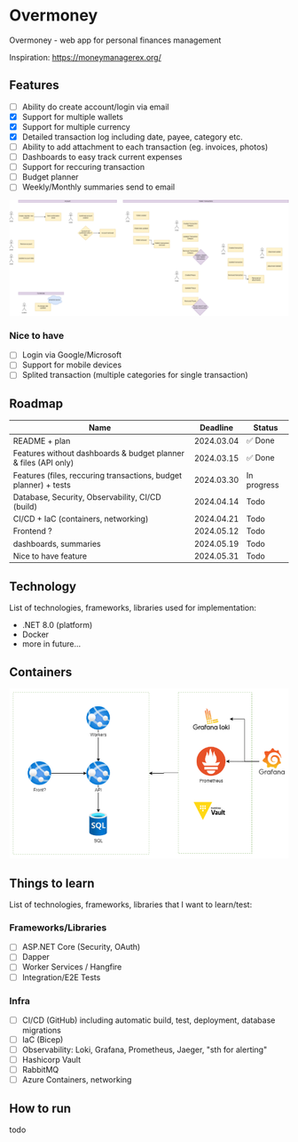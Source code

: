 # Overmoney

Overmoney - web app for personal finances management

Inspiration: https://moneymanagerex.org/

## Features

- [ ] Ability do create account/login via email
- [x] Support for multiple wallets
- [x] Support for multiple currency
- [x] Detailed transaction log including date, payee, category etc.
- [ ] Ability to add attachment to each transaction (eg. invoices, photos)
- [ ] Dashboards to easy track current expenses
- [ ] Support for reccuring transaction
- [ ] Budget planner
- [ ] Weekly/Monthly summaries send to email

![features](docs/features.drawio.png)

### Nice to have

- [ ] Login via Google/Microsoft
- [ ] Support for mobile devices
- [ ] Splited transaction (multiple categories for single transaction)

## Roadmap

| Name                                                             | Deadline   | Status      |
| ---------------------------------------------------------------- | ---------- | ----------- |
| README + plan                                                    | 2024.03.04 | ✅ Done     |
| Features without dashboards & budget planner & files (API only)  | 2024.03.15 | ✅ Done     |
| Features (files, reccuring transactions, budget planner) + tests | 2024.03.30 | In progress |
| Database, Security, Observability, CI/CD (build)                 | 2024.04.14 | Todo        |
| CI/CD + IaC (containers, networking)                             | 2024.04.21 | Todo        |
| Frontend ?                                                       | 2024.05.12 | Todo        |
| dashboards, summaries                                            | 2024.05.19 | Todo        |
| Nice to have feature                                             | 2024.05.31 | Todo        |

## Technology

List of technologies, frameworks, libraries used for implementation:

- .NET 8.0 (platform)
- Docker
- more in future...

## Containers

![containers](docs/containers.png)

## Things to learn

List of technologies, frameworks, libraries that I want to learn/test:

### Frameworks/Libraries

- [ ] ASP.NET Core (Security, OAuth)
- [ ] Dapper
- [ ] Worker Services / Hangfire
- [ ] Integration/E2E Tests

### Infra

- [ ] CI/CD (GitHub) including automatic build, test, deployment, database migrations
- [ ] IaC (Bicep)
- [ ] Observability: Loki, Grafana, Prometheus, Jaeger, "sth for alerting"
- [ ] Hashicorp Vault
- [ ] RabbitMQ
- [ ] Azure Containers, networking

## How to run

todo
